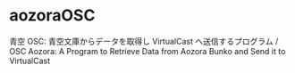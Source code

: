 # aozoraOSC
青空 OSC: 青空文庫からデータを取得し VirtualCast へ送信するプログラム / OSC Aozora: A Program to Retrieve Data from Aozora Bunko and Send it to VirtualCast
